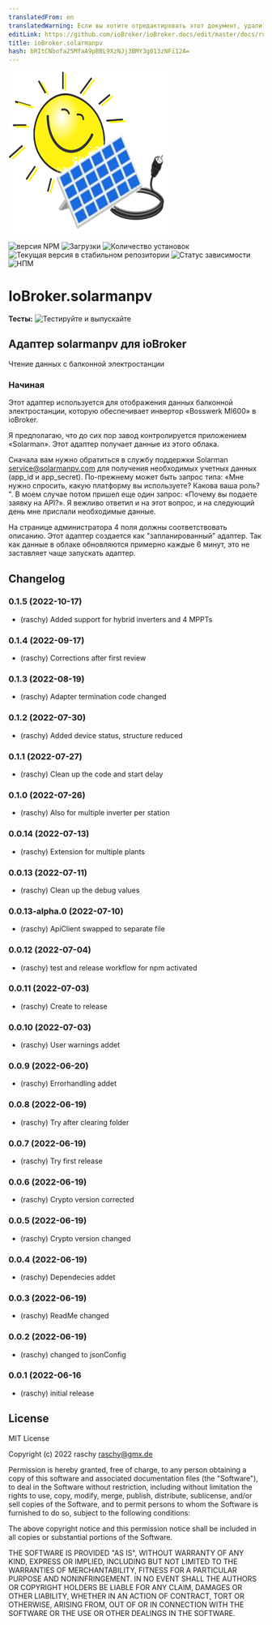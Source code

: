 ```yaml
---
translatedFrom: en
translatedWarning: Если вы хотите отредактировать этот документ, удалите поле «translationFrom», в противном случае этот документ будет снова автоматически переведен
editLink: https://github.com/ioBroker/ioBroker.docs/edit/master/docs/ru/adapterref/iobroker.solarmanpv/README.md
title: ioBroker.solarmanpv
hash: bRItCNbofa25MfaA9pBBL9XzNJj3BMY3g013zNFi12A=
---
```

![Логотип](../../../en/adapterref/iobroker.solarmanpv/admin/solarmanpv.png)

![версия NPM](https://img.shields.io/npm/v/iobroker.solarmanpv.svg)
![Загрузки](https://img.shields.io/npm/dm/iobroker.solarmanpv.svg)
![Количество установок](https://iobroker.live/badges/solarmanpv-installed.svg)
![Текущая версия в стабильном репозитории](https://iobroker.live/badges/solarmanpv-stable.svg)
![Статус зависимости](https://img.shields.io/david/raschy/iobroker.solarmanpv.svg)
![НПМ](https://nodei.co/npm/iobroker.solarmanpv.png?downloads=true)

# IoBroker.solarmanpv
**Тесты:** ![Тестируйте и выпускайте](https://github.com/raschy/ioBroker.solarmanpv/workflows/Test%20and%20Release/badge.svg)

## Адаптер solarmanpv для ioBroker
Чтение данных с балконной электростанции

### Начиная
Этот адаптер используется для отображения данных балконной электростанции, которую обеспечивает инвертор «Bosswerk MI600» в ioBroker.

Я предполагаю, что до сих пор завод контролируется приложением «Solarman».
Этот адаптер получает данные из этого облака.

Сначала вам нужно обратиться в службу поддержки Solarman <service@solarmanpv.com> для получения необходимых учетных данных (app_id и app_secret).
По-прежнему может быть запрос типа: «Мне нужно спросить, какую платформу вы используете? Какова ваша роль? ". В моем случае потом пришел еще один запрос: «Почему вы подаете заявку на API?». Я вежливо ответил и на этот вопрос, и на следующий день мне прислали необходимые данные.

На странице администратора 4 поля должны соответствовать описанию.
Этот адаптер создается как "запланированный" адаптер.
Так как данные в облаке обновляются примерно каждые 6 минут, это не заставляет чаще запускать адаптер.

## Changelog
<!--
	Placeholder for the next version (at the beginning of the line):
	### **WORK IN PROGRESS**
-->
### 0.1.5 (2022-10-17)
* (raschy) Added support for hybrid inverters and 4 MPPTs

### 0.1.4 (2022-09-17)
* (raschy) Corrections after first review

### 0.1.3 (2022-08-19)
* (raschy) Adapter termination code changed

### 0.1.2 (2022-07-30)
* (raschy) Added device status, structure reduced

### 0.1.1 (2022-07-27)
* (raschy) Clean up the code and start delay

### 0.1.0 (2022-07-26)
* (raschy) Also for multiple inverter per station

### 0.0.14 (2022-07-13)
* (raschy) Extension for multiple plants

### 0.0.13 (2022-07-11)
* (raschy) Clean up the debug values

### 0.0.13-alpha.0 (2022-07-10)
* (raschy) ApiClient swapped to separate file

### 0.0.12 (2022-07-04)
* (raschy) test and release workflow for npm activated

### 0.0.11 (2022-07-03)
* (raschy) Create to release

### 0.0.10 (2022-07-03)
* (raschy) User warnings addet

### 0.0.9 (2022-06-20)
* (raschy) Errorhandling addet

### 0.0.8 (2022-06-19)
* (raschy) Try after clearing folder

### 0.0.7 (2022-06-19)
* (raschy) Try first release

### 0.0.6 (2022-06-19)
* (raschy) Crypto version corrected

### 0.0.5 (2022-06-19)
* (raschy) Crypto version changed

### 0.0.4 (2022-06-19)

* (raschy) Dependecies addet

### 0.0.3 (2022-06-19)

* (raschy) ReadMe changed

### 0.0.2 (2022-06-19)

* (raschy) changed to jsonConfig

### 0.0.1 (2022-06-16

* (raschy) initial release

## License
MIT License

Copyright (c) 2022 raschy <raschy@gmx.de>

Permission is hereby granted, free of charge, to any person obtaining a copy
of this software and associated documentation files (the "Software"), to deal
in the Software without restriction, including without limitation the rights
to use, copy, modify, merge, publish, distribute, sublicense, and/or sell
copies of the Software, and to permit persons to whom the Software is
furnished to do so, subject to the following conditions:

The above copyright notice and this permission notice shall be included in all
copies or substantial portions of the Software.

THE SOFTWARE IS PROVIDED "AS IS", WITHOUT WARRANTY OF ANY KIND, EXPRESS OR
IMPLIED, INCLUDING BUT NOT LIMITED TO THE WARRANTIES OF MERCHANTABILITY,
FITNESS FOR A PARTICULAR PURPOSE AND NONINFRINGEMENT. IN NO EVENT SHALL THE
AUTHORS OR COPYRIGHT HOLDERS BE LIABLE FOR ANY CLAIM, DAMAGES OR OTHER
LIABILITY, WHETHER IN AN ACTION OF CONTRACT, TORT OR OTHERWISE, ARISING FROM,
OUT OF OR IN CONNECTION WITH THE SOFTWARE OR THE USE OR OTHER DEALINGS IN THE
SOFTWARE.